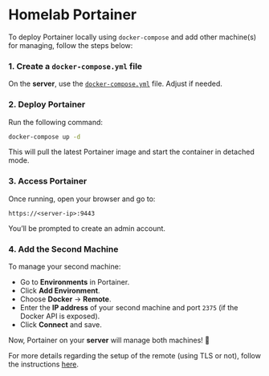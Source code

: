 # Homelab Portainer

To deploy Portainer locally using `docker-compose` and add other machine(s) for managing, follow the steps below:

### 1. **Create a `docker-compose.yml` file**
On the **server**, use the [`docker-compose.yml`](./docker-compose.yml) file.
Adjust if needed.

### 2. **Deploy Portainer**
Run the following command:
```sh
docker-compose up -d
```
This will pull the latest Portainer image and start the container in detached mode.

### 3. **Access Portainer**
Once running, open your browser and go to:
```
https://<server-ip>:9443
```
You’ll be prompted to create an admin account.

### 4. **Add the Second Machine**
To manage your second machine:
- Go to **Environments** in Portainer.
- Click **Add Environment**.
- Choose **Docker** → **Remote**.
- Enter the **IP address** of your second machine and port `2375` (if the Docker API is exposed).
- Click **Connect** and save.

Now, Portainer on your **server** will manage both machines! 🚀

For more details regarding the setup of the remote (using TLS or not), follow the instructions [here](./configure-remote.md).